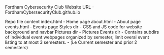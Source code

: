 Fordham Cybersecurity Club Website 
URL - FordhamCybersecurityClub.github.io

Repo file content
  index.html - Home page
  about.html - About page
  events.html - Events page
  Styles dir - CSS and JS code for website background and navbar 
  Pictures dir - Pictures
  Events dir - Contains subdirs of individual event webpages organized by semester, limit overal event listing to at most 3 semesters. 
    - (i.e Current semester and prior 2 semesters) 
    
  
